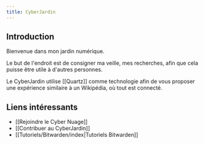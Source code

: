 ```yaml
---
title: CyberJardin
---
```

## Introduction
Bienvenue dans mon jardin numérique.

Le but de l'endroit est de consigner ma veille, mes recherches, afin que cela puisse être utile à d'autres personnes.

Le CyberJardin utilise [[Quartz]] comme technologie afin de vous proposer une expérience similaire à un Wikipédia, où tout est connecté.

## Liens intéressants
- [[Rejoindre le Cyber Nuage]]
- [[Contribuer au CyberJardin]]
- [[Tutoriels/Bitwarden/index|Tutoriels Bitwarden]]

